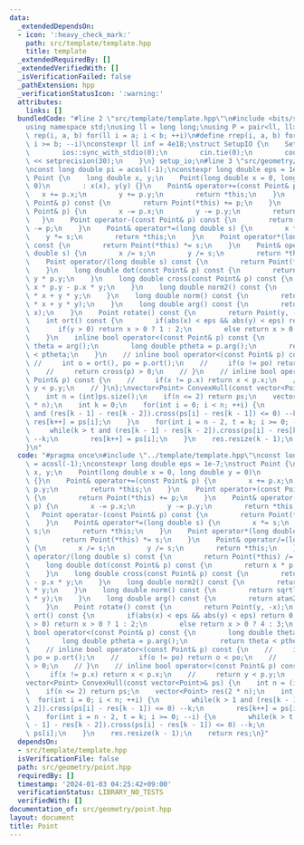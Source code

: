 ```yaml
---
data:
  _extendedDependsOn:
  - icon: ':heavy_check_mark:'
    path: src/template/template.hpp
    title: template
  _extendedRequiredBy: []
  _extendedVerifiedWith: []
  _isVerificationFailed: false
  _pathExtension: hpp
  _verificationStatusIcon: ':warning:'
  attributes:
    links: []
  bundledCode: "#line 2 \"src/template/template.hpp\"\n#include <bits/stdc++.h>\n\
    using namespace std;\nusing ll = long long;\nusing P = pair<ll, ll>;\n#define\
    \ rep(i, a, b) for(ll i = a; i < b; ++i)\n#define rrep(i, a, b) for(ll i = a;\
    \ i >= b; --i)\nconstexpr ll inf = 4e18;\nstruct SetupIO {\n    SetupIO() {\n\
    \        ios::sync_with_stdio(0);\n        cin.tie(0);\n        cout << fixed\
    \ << setprecision(30);\n    }\n} setup_io;\n#line 3 \"src/geometry/point.hpp\"\
    \nconst long double pi = acosl(-1);\nconstexpr long double eps = 1e-7;\nstruct\
    \ Point {\n    long double x, y;\n    Point(long double x = 0, long double y =\
    \ 0)\n        : x(x), y(y) {}\n    Point& operator+=(const Point& p) {\n     \
    \   x += p.x;\n        y += p.y;\n        return *this;\n    }\n    Point operator+(const\
    \ Point& p) const {\n        return Point(*this) += p;\n    }\n    Point& operator-=(const\
    \ Point& p) {\n        x -= p.x;\n        y -= p.y;\n        return *this;\n \
    \   }\n    Point operator-(const Point& p) const {\n        return Point(*this)\
    \ -= p;\n    }\n    Point& operator*=(long double s) {\n        x *= s;\n    \
    \    y *= s;\n        return *this;\n    }\n    Point operator*(long double s)\
    \ const {\n        return Point(*this) *= s;\n    }\n    Point& operator/=(long\
    \ double s) {\n        x /= s;\n        y /= s;\n        return *this;\n    }\n\
    \    Point operator/(long double s) const {\n        return Point(*this) /= s;\n\
    \    }\n    long double dot(const Point& p) const {\n        return x * p.x +\
    \ y * p.y;\n    }\n    long double cross(const Point& p) const {\n        return\
    \ x * p.y - p.x * y;\n    }\n    long double norm2() const {\n        return x\
    \ * x + y * y;\n    }\n    long double norm() const {\n        return sqrtl(x\
    \ * x + y * y);\n    }\n    long double arg() const {\n        return atan2l(y,\
    \ x);\n    }\n    Point rotate() const {\n        return Point(y, -x);\n    }\n\
    \    int ort() const {\n        if(abs(x) < eps && abs(y) < eps) return 0;\n \
    \       if(y > 0) return x > 0 ? 1 : 2;\n        else return x > 0 ? 4 : 3;\n\
    \    }\n    inline bool operator<(const Point& p) const {\n        long double\
    \ theta = arg();\n        long double ptheta = p.arg();\n        return theta\
    \ < ptheta;\n    }\n    // inline bool operator<(const Point& p) const {\n   \
    \ //     int o = ort(), po = p.ort();\n    //     if(o != po) return o < po;\n\
    \    //     return cross(p) > 0;\n    // }\n    // inline bool operator<(const\
    \ Point& p) const {\n    //     if(x != p.x) return x < p.x;\n    //     return\
    \ y < p.y;\n    // }\n};\nvector<Point> ConvexHull(const vector<Point>& ps) {\n\
    \    int n = (int)ps.size();\n    if(n <= 2) return ps;\n    vector<Point> res(2\
    \ * n);\n    int k = 0;\n    for(int i = 0; i < n; ++i) {\n        while(k > 1\
    \ and (res[k - 1] - res[k - 2]).cross(ps[i] - res[k - 1]) <= 0) --k;\n       \
    \ res[k++] = ps[i];\n    }\n    for(int i = n - 2, t = k; i >= 0; --i) {\n   \
    \     while(k > t and (res[k - 1] - res[k - 2]).cross(ps[i] - res[k - 1]) <= 0)\
    \ --k;\n        res[k++] = ps[i];\n    }\n    res.resize(k - 1);\n    return res;\n\
    }\n"
  code: "#pragma once\n#include \"../template/template.hpp\"\nconst long double pi\
    \ = acosl(-1);\nconstexpr long double eps = 1e-7;\nstruct Point {\n    long double\
    \ x, y;\n    Point(long double x = 0, long double y = 0)\n        : x(x), y(y)\
    \ {}\n    Point& operator+=(const Point& p) {\n        x += p.x;\n        y +=\
    \ p.y;\n        return *this;\n    }\n    Point operator+(const Point& p) const\
    \ {\n        return Point(*this) += p;\n    }\n    Point& operator-=(const Point&\
    \ p) {\n        x -= p.x;\n        y -= p.y;\n        return *this;\n    }\n \
    \   Point operator-(const Point& p) const {\n        return Point(*this) -= p;\n\
    \    }\n    Point& operator*=(long double s) {\n        x *= s;\n        y *=\
    \ s;\n        return *this;\n    }\n    Point operator*(long double s) const {\n\
    \        return Point(*this) *= s;\n    }\n    Point& operator/=(long double s)\
    \ {\n        x /= s;\n        y /= s;\n        return *this;\n    }\n    Point\
    \ operator/(long double s) const {\n        return Point(*this) /= s;\n    }\n\
    \    long double dot(const Point& p) const {\n        return x * p.x + y * p.y;\n\
    \    }\n    long double cross(const Point& p) const {\n        return x * p.y\
    \ - p.x * y;\n    }\n    long double norm2() const {\n        return x * x + y\
    \ * y;\n    }\n    long double norm() const {\n        return sqrtl(x * x + y\
    \ * y);\n    }\n    long double arg() const {\n        return atan2l(y, x);\n\
    \    }\n    Point rotate() const {\n        return Point(y, -x);\n    }\n    int\
    \ ort() const {\n        if(abs(x) < eps && abs(y) < eps) return 0;\n        if(y\
    \ > 0) return x > 0 ? 1 : 2;\n        else return x > 0 ? 4 : 3;\n    }\n    inline\
    \ bool operator<(const Point& p) const {\n        long double theta = arg();\n\
    \        long double ptheta = p.arg();\n        return theta < ptheta;\n    }\n\
    \    // inline bool operator<(const Point& p) const {\n    //     int o = ort(),\
    \ po = p.ort();\n    //     if(o != po) return o < po;\n    //     return cross(p)\
    \ > 0;\n    // }\n    // inline bool operator<(const Point& p) const {\n    //\
    \     if(x != p.x) return x < p.x;\n    //     return y < p.y;\n    // }\n};\n\
    vector<Point> ConvexHull(const vector<Point>& ps) {\n    int n = (int)ps.size();\n\
    \    if(n <= 2) return ps;\n    vector<Point> res(2 * n);\n    int k = 0;\n  \
    \  for(int i = 0; i < n; ++i) {\n        while(k > 1 and (res[k - 1] - res[k -\
    \ 2]).cross(ps[i] - res[k - 1]) <= 0) --k;\n        res[k++] = ps[i];\n    }\n\
    \    for(int i = n - 2, t = k; i >= 0; --i) {\n        while(k > t and (res[k\
    \ - 1] - res[k - 2]).cross(ps[i] - res[k - 1]) <= 0) --k;\n        res[k++] =\
    \ ps[i];\n    }\n    res.resize(k - 1);\n    return res;\n}"
  dependsOn:
  - src/template/template.hpp
  isVerificationFile: false
  path: src/geometry/point.hpp
  requiredBy: []
  timestamp: '2024-01-03 04:25:42+09:00'
  verificationStatus: LIBRARY_NO_TESTS
  verifiedWith: []
documentation_of: src/geometry/point.hpp
layout: document
title: Point
---
```

